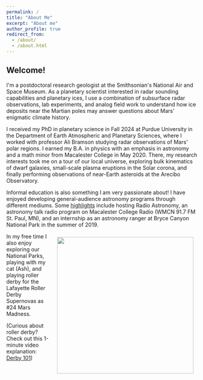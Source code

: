 ```yaml
---
permalink: /
title: "About Me"
excerpt: "About me"
author_profile: true
redirect_from: 
  - /about/
  - /about.html
---
```

## Welcome!

I'm a postdoctoral research geologist at the Smithsonian's National Air and Space Museum. As a planetary scientist interested in radar sounding capabilities and planetary ices, I use a combination of subsurface radar observations, lab experiments, and analog field work to understand how ice deposits near the Martian poles may answer questions about Mars' enigmatic climate history. 

I received my PhD in planetary science in Fall 2024 at Purdue University in the Department of Earth Atmospheric and Planetary Sciences, where I worked with professor Ali Bramson studying radar observations of Mars' polar regions. I earned my B.A. in physics with an emphasis in astronomy and a math minor from Macalester College in May 2020. There, my research interests took me on a tour of our local universe, exploring bulk kinematics of dwarf galaxies, small-scale plasma eruptions in the Solar corona, and finally performing observations of near-Earth asteroids at the Arecibo Observatory. 

Informal education is also something I am very passionate about! I have enjoyed developing general-audience astronomy programs through different mediums. Some [highlights](https://rmcglass.github.io/outreach/) include hosting Radio Astronomy, an astronomy talk radio program on Macalester College Radio (WMCN 91.7 FM St. Paul, MN), and an internship as an astronomy ranger at Bryce Canyon National Park in the summer of 2019.

<img align="right" width="360" style="padding: 10px" src='/images/Mars_IDD.jpg'>
In my free time I also enjoy exploring our National Parks, playing with my cat (Ash), and playing roller derby for the Lafayette Roller Derby Supernovas as #24 Mars Madness. 

(Curious about roller derby? Check out this 1-minute video explanation: [Derby 101](https://youtu.be/OId6gTd2LCM))
